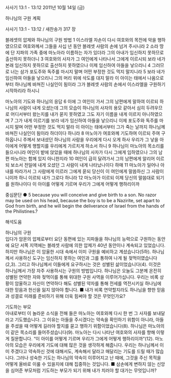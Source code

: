 사사기 13:1 - 13:12 
2011년 10월 14일 (금)

하나님의 구원 계획



사사기 13:1 - 13:12 / 새찬송가 317 장


블레셋의 압제와 하나님의 구원 방법
1 이스라엘 자손이 다시 여호와의 목전에 악을 행하였으므로 여호와께서 그들을 사십 년 동안 블레셋 사람의 손에 넘겨 주시니라 2 소라 땅에 단 지파의 가족 중에 마노아라 이름하는 자가 있더라 그의 아내가 임신하지 못하므로 출산하지 못하더니 3 여호와의 사자가 그 여인에게 나타나서 그에게 이르시되 보라 네가 본래 임신하지 못하므로 출산하지 못하였으나 이제 임신하여 아들을 낳으리니 4 그러므로 너는 삼가 포도주와 독주를 마시지 말며 어떤 부정한 것도 먹지 말지니라 5 보라 네가 임신하여 아들을 낳으리니 그의 머리 위에 삭도를 대지 말라 이 아이는 태에서 나옴으로부터 하나님께 바쳐진 나실인이 됨이라 그가 블레셋 사람의 손에서 이스라엘을 구원하기 시작하리라 하시니

마노아의 기도와 하나님의 응답
6 이에 그 여인이 가서 그의 남편에게 말하여 이르되 하나님의 사람이 내게 오셨는데 그의 모습이 하나님의 사자의 용모 같아서 심히 두려우므로 어디서부터 왔는지를 내가 묻지 못하였고 그도 자기 이름을 내게 이르지 아니하였으며 7 그가 내게 이르기를 보라 네가 임신하여 아들을 낳으리니 이제 포도주와 독주를 마시지 말며 어떤 부정한 것도 먹지 말라 이 아이는 태에서부터 그가 죽는 날까지 하나님께 바쳐진 나실인이 됨이라 하더이다 하니라 8 마노아가 여호와께 기도하여 이르되 주여 구하옵나니 주께서 보내셨던 하나님의 사람을 우리에게 다시 오게 하사 우리가 그 낳을 아이에게 어떻게 행할지를 우리에게 가르치게 하소서 하니 9 하나님이 마노아의 목소리를 들으시니라 여인이 밭에 앉았을 때에 하나님의 사자가 다시 그에게 임하였으나 그의 남편 마노아는 함께 있지 아니한지라 10 여인이 급히 달려가서 그의 남편에게 알리어 이르되 보소서 전일에 내게 오셨던 그 사람이 내게 나타났나이다 하매 11 마노아가 일어나 아내를 따라가서 그 사람에게 이르러 그에게 묻되 당신이 이 여인에게 말씀하신 그 사람이니이까 하니 이르되 내가 그로다 하니라 12 마노아가 이르되 이제 당신의 말씀대로 되기를 원하나이다 이 아이를 어떻게 기르며 우리가 그에게 어떻게 행하리이까

중심문단 ● 5 because you will conceive and give birth to a son. No razor may be used on his head, because the boy is to be a Nazirite, set apart to God from birth, and he will begin the deliverance of Israel from the hands of the Philistines.?

해석도움





하나님의 구원  
입다가 암몬의 압제로부터 요단 동편에 있는 지파들을 하나님의 능력으로 구원하는 동안에 요단 서쪽 지역에는 블레셋 사람에 의한 압제가 40년 동안이나 계속되고 있었습니다. 하지만 하나님은 이 암울한 시대 속에서 이미 구원을 예비하고 계셨습니다(5하). 하나님께서 사용하신 도구는 임신하지 못하는 여인과 그를 통하여 나게 될 젖먹이였습니다(2,3). 그리고 하나님께서 이들에게 요구하시는 것은 성별된 삶이었습니다(4). 이것은 하나님께서 가장 자주 사용하시는 구원의 방법입니다. 하나님은 오늘도 그분께 온전히 성별된 연약한 자와 젖먹이를 통해 위대한 구원 사역을 이루어가십니다. 우리는 비록 상황이 암울하고 자신이 연약하다 해도 성별된 약자를 통해 전세를 역전시키실 하나님에 대한 믿음과 헌신을 잃지 않아야 합니다.
■ 내가 비록 연약할지라도 하나님을 향한 믿음과 성결로 미래를 준비하기 위해 더욱 힘써야 할 것은 무엇인가요?

기도하는 부모  
아내로부터 이 놀라운 소식을 전해 들은 마노아는 여호와께 다시 한 번 그 사자를 보내달라고 기도했습니다. 그 이유는 아들을 주시겠다는 약속을 확인하기 위함이 아니라, 아들을 주셨을 때 어떻게 길러야 할지를 묻고 행하기 위함이었습니다(8). 하나님은 마노아의 이 같은 목소리를 들어주셨습니다(9). 마노아는 다시 나타난 여호와의 사자를 향해 이렇게 질문합니다. “이 아이를 어떻게 기르며 우리가 그에게 어떻게 행하리이까”(12). 마노아의 모습은 우리에게 기도에 대해 많은 것을 생각하게 해줍니다. 우리는 하나님께서 이미 주겠다고 약속하신 것에 대해서도, 계속해서 달라고 매달리는 기도를 드릴 때가 많습니다. 그러나 성숙한 기도는 하나님의 약속이 이루어지고 난 때에, 그것을 주신 목적을 어떻게 올바로 이룰 수 있을지에 대해 집중하는 것입니다.
■ 삼손에게 변하지 않는 신앙을 심어준 부모처럼 기도하는 부모가 되기 위해 내가 치러야 할 대가는 무엇입니까?